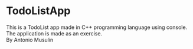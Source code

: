 # TodoListApp

This is a TodoList app made in C++ programming language using console.  
The application is made as an exercise.  
By Antonio Musulin  
